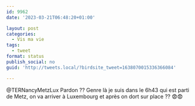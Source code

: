 ```yaml
---
id: 9962
date: '2023-03-21T06:48:20+01:00'

layout: post
categories:
  - Vis ma vie
tags:
  - tweet
format: status
publish_social: no
guid: 'http://tweets.local/?birdsite_tweet=1638070015336366084'

---
```


@TERNancyMetzLux Pardon ?? Genre là je suis dans le 6h43 qui est parti de Metz, on va arriver à Luxembourg et après on dort sur place ?? 😨😨
